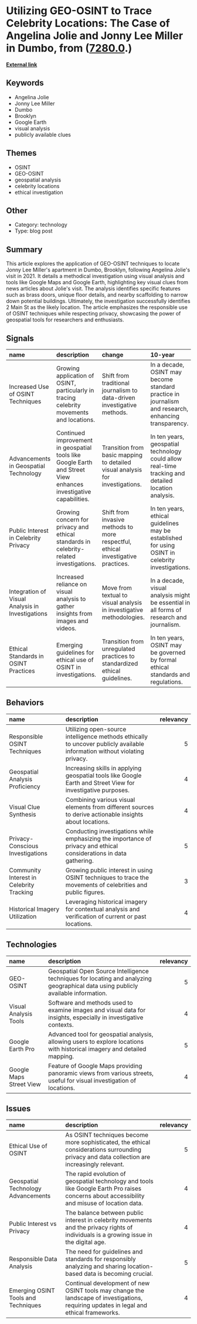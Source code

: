 # __Utilizing GEO-OSINT to Trace Celebrity Locations: The Case of Angelina Jolie and Jonny Lee Miller in Dumbo__, from ([7280.0](https://kghosh.substack.com/p/7280.0).)

__[External link](https://neospl0it.github.io/posts/osint-trace-celebrity-location-angelina-jolie-jonny-lee-miller-dumbo-brooklyn/)__



## Keywords

* Angelina Jolie
* Jonny Lee Miller
* Dumbo
* Brooklyn
* Google Earth
* visual analysis
* publicly available clues

## Themes

* OSINT
* GEO-OSINT
* geospatial analysis
* celebrity locations
* ethical investigation

## Other

* Category: technology
* Type: blog post

## Summary

This article explores the application of GEO-OSINT techniques to locate Jonny Lee Miller's apartment in Dumbo, Brooklyn, following Angelina Jolie's visit in 2021. It details a methodical investigation using visual analysis and tools like Google Maps and Google Earth, highlighting key visual clues from news articles about Jolie's visit. The analysis identifies specific features such as brass doors, unique floor details, and nearby scaffolding to narrow down potential buildings. Ultimately, the investigation successfully identifies 2 Main St as the likely location. The article emphasizes the responsible use of OSINT techniques while respecting privacy, showcasing the power of geospatial tools for researchers and enthusiasts.

## Signals

| name                                             | description                                                                                                      | change                                                                           | 10-year                                                                                             | driving-force                                                                                 |   relevancy |
|:-------------------------------------------------|:-----------------------------------------------------------------------------------------------------------------|:---------------------------------------------------------------------------------|:----------------------------------------------------------------------------------------------------|:----------------------------------------------------------------------------------------------|------------:|
| Increased Use of OSINT Techniques                | Growing application of OSINT, particularly in tracing celebrity movements and locations.                         | Shift from traditional journalism to data-driven investigative methods.          | In a decade, OSINT may become standard practice in journalism and research, enhancing transparency. | Rising public interest in transparency and accountability in celebrity lifestyles.            |           4 |
| Advancements in Geospatial Technology            | Continued improvement in geospatial tools like Google Earth and Street View enhances investigative capabilities. | Transition from basic mapping to detailed visual analysis for investigations.    | In ten years, geospatial technology could allow real-time tracking and detailed location analysis.  | Technological advancements and increased data availability drive this evolution.              |           5 |
| Public Interest in Celebrity Privacy             | Growing concern for privacy and ethical standards in celebrity-related investigations.                           | Shift from invasive methods to more respectful, ethical investigative practices. | In ten years, ethical guidelines may be established for using OSINT in celebrity investigations.    | Heightened awareness of privacy issues and public sentiment toward celebrities.               |           4 |
| Integration of Visual Analysis in Investigations | Increased reliance on visual analysis to gather insights from images and videos.                                 | Move from textual to visual analysis in investigative methodologies.             | In a decade, visual analysis might be essential in all forms of research and journalism.            | The rise of social media and image-sharing platforms necessitates visual data interpretation. |           3 |
| Ethical Standards in OSINT Practices             | Emerging guidelines for ethical use of OSINT in investigations.                                                  | Transition from unregulated practices to standardized ethical guidelines.        | In ten years, OSINT may be governed by formal ethical standards and regulations.                    | Increased awareness of privacy and ethical implications of data gathering.                    |           5 |

## Behaviors

| name                                     | description                                                                                                               |   relevancy |
|:-----------------------------------------|:--------------------------------------------------------------------------------------------------------------------------|------------:|
| Responsible OSINT Techniques             | Utilizing open-source intelligence methods ethically to uncover publicly available information without violating privacy. |           5 |
| Geospatial Analysis Proficiency          | Increasing skills in applying geospatial tools like Google Earth and Street View for investigative purposes.              |           4 |
| Visual Clue Synthesis                    | Combining various visual elements from different sources to derive actionable insights about locations.                   |           4 |
| Privacy-Conscious Investigations         | Conducting investigations while emphasizing the importance of privacy and ethical considerations in data gathering.       |           5 |
| Community Interest in Celebrity Tracking | Growing public interest in using OSINT techniques to trace the movements of celebrities and public figures.               |           3 |
| Historical Imagery Utilization           | Leveraging historical imagery for contextual analysis and verification of current or past locations.                      |           4 |

## Technologies

| name                    | description                                                                                                                       |   relevancy |
|:------------------------|:----------------------------------------------------------------------------------------------------------------------------------|------------:|
| GEO-OSINT               | Geospatial Open Source Intelligence techniques for locating and analyzing geographical data using publicly available information. |           5 |
| Visual Analysis Tools   | Software and methods used to examine images and visual data for insights, especially in investigative contexts.                   |           4 |
| Google Earth Pro        | Advanced tool for geospatial analysis, allowing users to explore locations with historical imagery and detailed mapping.          |           5 |
| Google Maps Street View | Feature of Google Maps providing panoramic views from various streets, useful for visual investigation of locations.              |           4 |

## Issues

| name                                | description                                                                                                                                   |   relevancy |
|:------------------------------------|:----------------------------------------------------------------------------------------------------------------------------------------------|------------:|
| Ethical Use of OSINT                | As OSINT techniques become more sophisticated, the ethical considerations surrounding privacy and data collection are increasingly relevant.  |           5 |
| Geospatial Technology Advancements  | The rapid evolution of geospatial technology and tools like Google Earth Pro raises concerns about accessibility and misuse of location data. |           4 |
| Public Interest vs Privacy          | The balance between public interest in celebrity movements and the privacy rights of individuals is a growing issue in the digital age.       |           4 |
| Responsible Data Analysis           | The need for guidelines and standards for responsibly analyzing and sharing location-based data is becoming crucial.                          |           5 |
| Emerging OSINT Tools and Techniques | Continual development of new OSINT tools may change the landscape of investigations, requiring updates in legal and ethical frameworks.       |           4 |